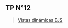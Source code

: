 ## TP N°12

>[Vistas dinámicas EJS](https://drive.google.com/file/d/1iDpvx3XSn6BzNb08Mjwn8JqAzrozcEl5/view)